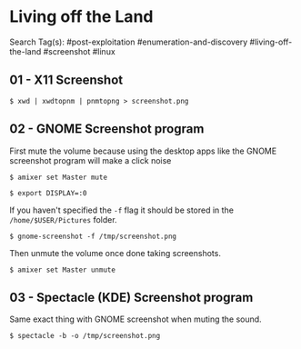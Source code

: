 # Living off the Land

Search Tag(s): #post-exploitation #enumeration-and-discovery #living-off-the-land #screenshot #linux

## 01 - X11 Screenshot

```
$ xwd | xwdtopnm | pnmtopng > screenshot.png
```

## 02 - GNOME Screenshot program

First mute the volume because using the desktop apps like the GNOME screenshot program will make a click noise

```
$ amixer set Master mute

$ export DISPLAY=:0
```

If you haven't specified the `-f` flag it should be stored in the `/home/$USER/Pictures` folder.

```
$ gnome-screenshot -f /tmp/screenshot.png
```

Then unmute the volume once done taking screenshots.

```
$ amixer set Master unmute
```

## 03 - Spectacle (KDE) Screenshot program

Same exact thing with GNOME screenshot when muting the sound.

```
$ spectacle -b -o /tmp/screenshot.png
```